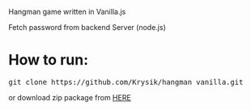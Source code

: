 Hangman game written in Vanilla.js

Fetch password from backend Server (node.js)

<h1>How to run:</h1>
<pre>git clone https://github.com/Krysik/hangman_vanilla.git</pre>
or download zip package from <a href="https://github.com/Krysik/hangman_vanilla/archive/master.zip">HERE</a>


